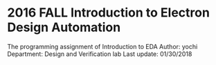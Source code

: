 # 2016 FALL Introduction to Electron Design Automation                                                                                  
The programming assignment of Introduction to EDA
Author: yochi
Department: Design and Verification lab
Last update: 01/30/2018
